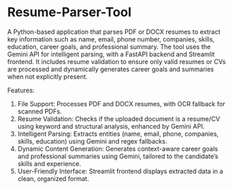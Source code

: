 # Resume-Parser-Tool

A Python-based application that parses PDF or DOCX resumes to extract key information such as name, email, phone number, companies, skills, education, career goals, and professional summary. The tool uses the Gemini API for intelligent parsing, with a FastAPI backend and Streamlit frontend. It includes resume validation to ensure only valid resumes or CVs are processed and dynamically generates career goals and summaries when not explicitly present.

Features:

1. File Support: Processes PDF and DOCX resumes, with OCR fallback for scanned PDFs.
2. Resume Validation: Checks if the uploaded document is a resume/CV using keyword and structural analysis, enhanced by Gemini API.
3. Intelligent Parsing: Extracts entities (name, email, phone, companies, skills, education) using Gemini and regex fallbacks.
4. Dynamic Content Generation: Generates context-aware career goals and professional summaries using Gemini, tailored to the candidate’s skills and experience.
5. User-Friendly Interface: Streamlit frontend displays extracted data in a clean, organized format.
